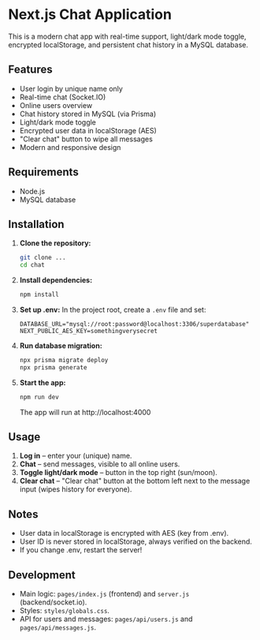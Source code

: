 # Next.js Chat Application

This is a modern chat app with real-time support, light/dark mode toggle, encrypted localStorage, and persistent chat history in a MySQL database.

## Features
- User login by unique name only
- Real-time chat (Socket.IO)
- Online users overview
- Chat history stored in MySQL (via Prisma)
- Light/dark mode toggle
- Encrypted user data in localStorage (AES)
- "Clear chat" button to wipe all messages
- Modern and responsive design

## Requirements
- Node.js 
- MySQL database

## Installation
1. **Clone the repository:**
   ```bash
   git clone ...
   cd chat
   ```
2. **Install dependencies:**
   ```bash
   npm install
   ```
3. **Set up .env:**
   In the project root, create a `.env` file and set:
   ```env
   DATABASE_URL="mysql://root:password@localhost:3306/superdatabase"
   NEXT_PUBLIC_AES_KEY=somethingverysecret
   ```
4. **Run database migration:**
   ```bash
   npx prisma migrate deploy
   npx prisma generate
   ```
5. **Start the app:**
   ```bash
   npm run dev
   ```
   The app will run at http://localhost:4000

## Usage
1. **Log in** – enter your (unique) name.
2. **Chat** – send messages, visible to all online users.
3. **Toggle light/dark mode** – button in the top right (sun/moon).
4. **Clear chat** – "Clear chat" button at the bottom left next to the message input (wipes history for everyone).

## Notes
- User data in localStorage is encrypted with AES (key from .env).
- User ID is never stored in localStorage, always verified on the backend.
- If you change .env, restart the server!

## Development
- Main logic: `pages/index.js` (frontend) and `server.js` (backend/socket.io).
- Styles: `styles/globals.css`.
- API for users and messages: `pages/api/users.js` and `pages/api/messages.js`.
